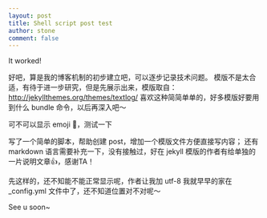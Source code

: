 ```yaml
---
layout: post
title: Shell script post test
author: stone
comment: false
---
```


It worked!

好吧，算是我的博客机制的初步建立吧，可以逐步记录技术问题。
模版不是太合适，有待于进一步研究，但是先展示出来，模版取自：http://jekyllthemes.org/themes/textlog/
喜欢这种简简单单的，好多模版好要用到什么 bundle 命令，以后再深入吧～

可不可以显示 emoji 👿，测试一下

写了一个简单的脚本，帮助创建 post，增加一个模版文件方便直接写内容；
还有 markdown 语言需要补充一下，没有接触过，好在 jekyll 模版的作者有给单独的一片说明文章👍，感谢TA！

先这样的，还不知能不能正常显示呢，作者让我加 utf-8 我就早早的家在 _config.yml 文件中了，还不知道位置对不对呢～

See u soon~
